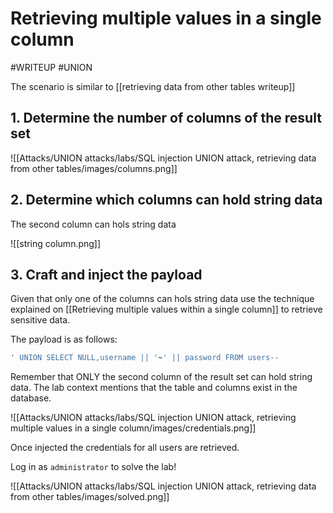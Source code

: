 # Retrieving multiple values in a single column
#WRITEUP 
#UNION 

The scenario is similar to [[retrieving data from other tables writeup]]

## 1. Determine the number of columns of the result set 


![[Attacks/UNION attacks/labs/SQL injection UNION attack, retrieving data from other tables/images/columns.png]]


## 2. Determine which columns can hold string data
The second column can hols string data

![[string column.png]]

## 3. Craft and inject the payload

Given that only one of the columns can hols string data use the technique explained on [[Retrieving multiple values within a single column]] to retrieve sensitive data.

The payload is as follows:

```SQL
' UNION SELECT NULL,username || '~' || password FROM users--
```

Remember that ONLY the second column of the result set can hold string data. The lab context mentions that the table and columns exist in the database.

![[Attacks/UNION attacks/labs/SQL injection UNION attack, retrieving multiple values in a single column/images/credentials.png]]

Once injected the credentials for all users are retrieved.

Log in as `administrator` to solve the lab!

![[Attacks/UNION attacks/labs/SQL injection UNION attack, retrieving data from other tables/images/solved.png]]